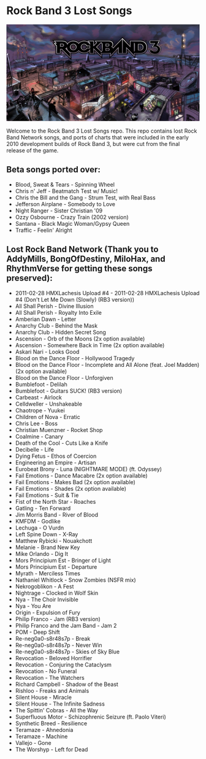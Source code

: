 # Rock Band 3 Lost Songs
![RB3LostSongs](./dependencies/header.png)

Welcome to the Rock Band 3 Lost Songs repo. This repo contains lost Rock Band Network songs, and ports of charts that were included in the early 2010 development builds of Rock Band 3, but were cut from the final release of the game.

## Beta songs ported over:
* Blood, Sweat & Tears - Spinning Wheel
* Chris n' Jeff - Beatmatch Test w/ Music!
* Chris the Bill and the Gang - Strum Test, with Real Bass
* Jefferson Airplane - Somebody to Love
* Night Ranger - Sister Christian '09
* Ozzy Osbourne - Crazy Train (2002 version)
* Santana - Black Magic Woman/Gypsy Queen
* Traffic - Feelin' Alright

## Lost Rock Band Network (Thank you to AddyMills, BongOfDestiny, MiloHax, and RhythmVerse for getting these songs preserved):
* 2011-02-28 HMXLachesis Upload #4 - 2011-02-28 HMXLachesis Upload #4 (Don't Let Me Down (Slowly) (RB3 version))
* All Shall Perish - Divine Illusion
* All Shall Perish - Royalty Into Exile
* Amberian Dawn - Letter
* Anarchy Club - Behind the Mask
* Anarchy Club - Hidden Secret Song
* Ascension - Orb of the Moons (2x option available)
* Ascension - Somewhere Back in Time (2x option available)
* Askari Nari - Looks Good
* Blood on the Dance Floor - Hollywood Tragedy
* Blood on the Dance Floor - Incomplete and All Alone (feat. Joel Madden) (2x option available)
* Blood on the Dance Floor - Unforgiven
* Bumblefoot - Delilah
* Bumblefoot - Guitars SUCK! (RB3 version)
* Carbeast - Airlock
* Celldweller - Unshakeable
* Chaotrope - Yuukei
* Children of Nova - Erratic
* Chris Lee - Boss
* Christian Muenzner - Rocket Shop
* Coalmine - Canary
* Death of the Cool - Cuts Like a Knife
* Decibelle - Life
* Dying Fetus - Ethos of Coercion
* Engineering an Empire - Artisan
* Eurobeat Brony - Luna (NIGHTMARE MODE) (ft. Odyssey)
* Fail Emotions - Dance Macabre (2x option available)
* Fail Emotions - Makes Bad (2x option available)
* Fail Emotions - Shades (2x option available)
* Fail Emotions - Suit & Tie
* Fist of the North Star - Roaches
* Gatling - Ten Forward
* Jim Morris Band - River of Blood
* KMFDM - Godlike
* Lechuga - O Vurdn
* Left Spine Down - X-Ray
* Matthew Rybicki - Nouakchott
* Melanie - Brand New Key
* Mike Orlando - Dig It
* Mors Principium Est - Bringer of Light
* Mors Principium Est - Departure
* Myrath - Merciless Times
* Nathaniel Whitlock - Snow Zombies (NSFR mix)
* Nekrogoblikon - A Fest
* Nightrage - Clocked in Wolf Skin
* Nya - The Choir Invisible
* Nya - You Are
* Origin - Expulsion of Fury
* Philip Franco - Jam (RB3 version)
* Philip Franco and the Jam Band - Jam 2
* POM - Deep Shift
* Re-neg0a0-s8r48s7p - Break
* Re-neg0a0-s8r48s7p - Never Win
* Re-neg0a0-s8r48s7p - Skies of Sky Blue
* Revocation - Beloved Horrifier
* Revocation - Conjuring the Cataclysm
* Revocation - No Funeral
* Revocation - The Watchers
* Richard Campbell - Shadow of the Beast
* Rishloo - Freaks and Animals
* Silent House - Miracle
* Silent House - The Infinite Sadness
* The Spittin' Cobras - All the Way
* Superfluous Motor - Schizophrenic Seizure (ft. Paolo Viteri)
* Synthetic Breed - Resilience
* Teramaze - Ahnedonia
* Teramaze - Machine
* Vallejo - Gone
* The Worshyp - Left for Dead